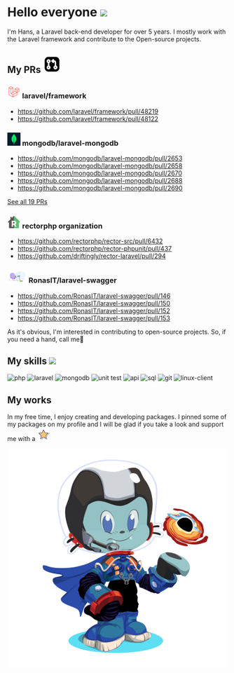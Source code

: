 # Hello everyone <img src="https://user-images.githubusercontent.com/74038190/214644152-52f47eb3-5e31-4f47-8758-05c9468d5596.gif" height="40"/>

I'm Hans, a Laravel back-end developer for over 5 years. I mostly work with the Laravel framework and contribute to the Open-source projects.

## My PRs <img src="./assets/pr-icon.png" height="40"/>

### <img src="./assets/laravel-logo.png" height="30"/> laravel/framework
- https://github.com/laravel/framework/pull/48219
- https://github.com/laravel/framework/pull/48122

### <img src="./assets/laravel-mongodb.jpg" height="30"/> mongodb/laravel-mongodb
- https://github.com/mongodb/laravel-mongodb/pull/2653
- https://github.com/mongodb/laravel-mongodb/pull/2658
- https://github.com/mongodb/laravel-mongodb/pull/2670
- https://github.com/mongodb/laravel-mongodb/pull/2688
- https://github.com/mongodb/laravel-mongodb/pull/2690

[See all 19 PRs](https://github.com/mongodb/laravel-mongodb/pulls?q=is%3Apr+author%3Ahans-thomas)

### <img src="./assets/rector.png" height="30"/> rectorphp organization
- https://github.com/rectorphp/rector-src/pull/6432
- https://github.com/rectorphp/rector-phpunit/pull/437
- https://github.com/driftingly/rector-laravel/pull/294

### <img src="./assets/laravel-swagger.svg" height="30"/> RonasIT/laravel-swagger
- https://github.com/RonasIT/laravel-swagger/pull/146
- https://github.com/RonasIT/laravel-swagger/pull/150
- https://github.com/RonasIT/laravel-swagger/pull/152
- https://github.com/RonasIT/laravel-swagger/pull/153

As it's obvious, I'm interested in contributing to open-source projects. So, if you need a hand, call me🤙

## My skills <img src="https://user-images.githubusercontent.com/74038190/212284087-bbe7e430-757e-4901-90bf-4cd2ce3e1852.gif" height="40"/>

<div>
<img width="50" height="50" src="https://img.icons8.com/stickers/50/php.png" alt="php"/>
<img width="50" height="50" src="https://img.icons8.com/stickers/50/laravel.png" alt="laravel"/>
<img width="48" height="48" src="https://img.icons8.com/color/48/mongodb.png" alt="mongodb"/>
<img width="50" height="50" src="https://img.icons8.com/stickers/50/test.png" alt="unit test"/>
<img width="50" height="50" src="https://img.icons8.com/stickers/50/api.png" alt="api"/>
<img width="50" height="50" src="https://img.icons8.com/stickers/50/sql.png" alt="sql"/>
<img width="48" height="48" src="https://img.icons8.com/pulsar-gradient/48/git.png" alt="git"/>
<img width="50" height="50" src="https://img.icons8.com/stickers/50/linux-client.png" alt="linux-client"/>
<div/>

## My works
In my free time, I enjoy creating and developing packages. I pinned some of my packages on my profile and I will be glad if you take a look and support me with a <img src="./assets/star.gif" height="30"/>

<div align="center">
  <img src="./assets/octocat-1733904581028.png" height="500"/>
</div>

